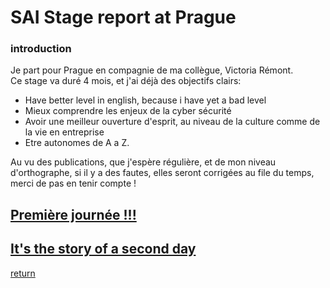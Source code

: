 # SAI Stage report at Prague
### introduction
Je part pour Prague en compagnie de ma collègue, Victoria Rémont.  
Ce stage va duré 4 mois, et j'ai déjà des objectifs clairs: 
- Have better level in english, because i have yet a bad level 
- Mieux comprendre les enjeux de la cyber sécurité
- Avoir une meilleur ouverture d'esprit, au niveau de la culture comme de la vie en entreprise
- Etre autonomes de A a Z.

Au vu des publications, que j'espère régulière, et de mon niveau d'orthographe, si il y a des fautes, elles seront corrigées au file du temps, merci de pas en tenir compte !

## [Première journée !!!](june/03.md)
## [It's the story of a second day](june/04.md)  
  
[return](../README.md)